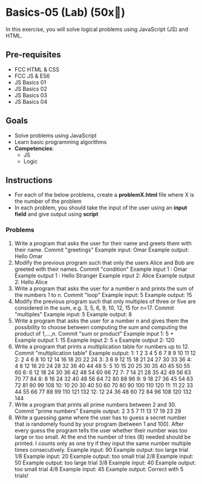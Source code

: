 # Basics-05 \(Lab\) (50x🔑)

In this exercise, you will solve logical problems using JavaScript \(JS\) and HTML.

## Pre-requisites

* FCC HTML & CSS
* FCC JS & ES6
* JS Basics 01
* JS Basics 02
* JS Basics 03
* JS Basics 04

## Goals

* Solve problems using JavaScript
* Learn basic programming algorithms
* **Competencies**:
  * JS
  * Logic

## Instructions

* For each of the below problems, create a **problemX.html** file where X is the number of the problem
* In each problem, you should take the input of the user using an **input field** and give output using **script**

### Problems

1. Write a program that asks the user for their name and greets them with their name. Commit "greetings"  Example input: Omar   Example output: Hello Omar  
2. Modify the previous program such that only the users Alice and Bob are greeted with their names. Commit "condition"   Example input 1 : Omar  Example output 1 : Hello Stranger  Example input 2: Alice  Example output 2: Hello Alice  
3. Write a program that asks the user for a number n and prints the sum of the numbers 1 to n. Commit "loop"  Example input: 5  Example output: 15  
4. Modify the previous program such that only multiples of three or five are considered in the sum, e.g. 3, 5, 6, 9, 10, 12, 15 for n=17. Commit "multiples"  Example input: 5  Example output: 8  
5. Write a program that asks the user for a number n and gives them the possibility to choose between computing the sum and computing the product of 1,…,n. Commit "sum or product" Example input 1: 5 +  Example output 1: 15  Example input 2: 5 x  Example output 2: 120  
6. Write a program that prints a multiplication table for numbers up to 12. Commit "multiplication table"  Example output:  1: 1 2 3 4 5 6 7 8 9 10 11 12   2: 2 4 6 8 10 12 14 16 18 20 22 24  3: 3 6 9 12 15 18 21 24 27 30 33 36   4: 4 8 12 16 20 24 28 32 36 40 44 48   5: 5 10 15 20 25 30 35 40 45 50 55 60   6: 6 12 18 24 30 36 42 48 54 60 66 72   7: 7 14 21 28 35 42 49 56 63 70 77 84   8: 8 16 24 32 40 48 56 64 72 80 88 96   9: 9 18 27 36 45 54 63 72 81 90 99 108   10: 10 20 30 40 50 60 70 80 90 100 110 120   11: 11 22 33 44 55 66 77 88 99 110 121 132   12: 12 24 36 48 60 72 84 96 108 120 132 144   
7. Write a program that prints all prime numbers between 2 and 30. Commit "prime numbers"  Example output: 2 3 5 7 11 13 17 19 23 29  
8. Write a guessing game where the user has to guess a secret number that is randomely found by your program \(between 1 and 100\). After every guess the program tells the user whether their number was too large or too small. At the end the number of tries \(8\) needed should be printed. I counts only as one try if they input the same number multiple times consecutively.  Example input: 90 Example output: too large trial 1/8 Example input: 20 Example output: too small trial 2/8 Example input: 50 Example output: too large trial 3/8 Example input: 40 Example output: too small trial 4/8 Example input: 45 Example output: Correct with 5 trials!
